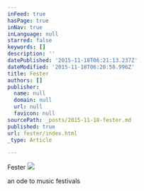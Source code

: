 ```yaml
---
inFeed: true
hasPage: true
inNav: true
inLanguage: null
starred: false
keywords: []
description: ''
datePublished: '2015-11-18T06:21:13.237Z'
dateModified: '2015-11-18T06:20:58.996Z'
title: Fester
authors: []
publisher:
  name: null
  domain: null
  url: null
  favicon: null
sourcePath: _posts/2015-11-18-fester.md
published: true
url: fester/index.html
_type: Article

---
```

Fester
![](https://the-grid-user-content.s3-us-west-2.amazonaws.com/a9f1e52c-9cf6-42f9-8ee0-6389f0591c3a.jpg)

an ode to music festivals